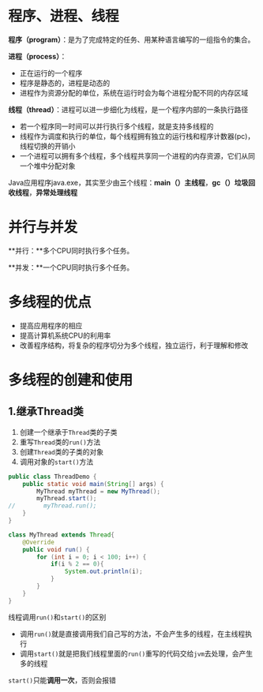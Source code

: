 # 程序、进程、线程

**程序（program）**：是为了完成特定的任务、用某种语言编写的一组指令的集合。

**进程（process）**：

- 正在运行的一个程序
- 程序是静态的，进程是动态的
- 进程作为资源分配的单位，系统在运行时会为每个进程分配不同的内存区域

**线程（thread）**：进程可以进一步细化为线程，是一个程序内部的一条执行路径

- 若一个程序同一时间可以并行执行多个线程，就是支持多线程的
- 线程作为调度和执行的单位，每个线程拥有独立的运行栈和程序计数器(pc)，线程切换的开销小
- 一个进程可以拥有多个线程，多个线程共享同一个进程的内存资源，它们从同一个堆中分配对象

Java应用程序java.exe，其实至少由**三**个线程：**main（）主线程**，**gc（）垃圾回收线程**，**异常处理线程**

# 并行与并发

**并行：**多个CPU同时执行多个任务。

**并发：**一个CPU同时执行多个任务。

# 多线程的优点

- 提高应用程序的相应
- 提高计算机系统CPU的利用率
- 改善程序结构，将复杂的程序切分为多个线程，独立运行，利于理解和修改

# 多线程的创建和使用

## 1.继承Thread类

1. 创建一个继承于`Thread`类的子类
2. 重写`Thread`类的`run()`方法
3. 创建`Thread`类的子类的对象
4. 调用对象的`start()`方法

```java
public class ThreadDemo {
    public static void main(String[] args) {
        MyThread myThread = new MyThread();
        myThread.start();
//        myThread.run();
    }
}

class MyThread extends Thread{
    @Override
    public void run() {
        for (int i = 0; i < 100; i++) {
            if(i % 2 == 0){
                System.out.println(i);
            }
        }
    }
}
```

线程调用`run()`和`start()`的区别

- 调用`run()`就是直接调用我们自己写的方法，不会产生多的线程，在主线程执行
- 调用`start()`就是把我们线程里面的`run()`重写的代码交给`jvm`去处理，会产生多的线程

`start()`只能**调用一次**，否则会报错

